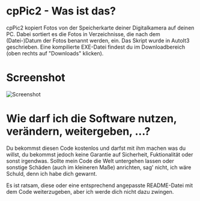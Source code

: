 # cpPic2 - Was ist das?

cpPic2 kopiert Fotos von der Speicherkarte deiner Digitalkamera auf deinen PC. Dabei sortiert es die Fotos in Verzeichnisse, die nach dem (Datei-)Datum der Fotos benannt werden, ein. Das Skript wurde in AutoIt3 geschrieben. Eine kompilierte EXE-Datei findest du im Downloadbereich (oben rechts auf "Downloads" klicken).

# Screenshot

![Screenshot](https://github.com/downloads/2quader/cpPic2/screenshot.png)

# Wie darf ich die Software nutzen, verändern, weitergeben, ...?

Du bekommst diesen Code kostenlos und darfst mit ihm machen was du willst, du bekommst jedoch keine Garantie auf Sicherheit, Fuktionalität oder sonst irgendwas.
Sollte mein Code die Welt untergehen lassen oder sonstige Schäden (auch im kleineren Maße) anrichten, sag' nicht, ich wäre Schuld, denn ich habe dich gewarnt.

Es ist ratsam, diese oder eine entsprechend angepasste README-Datei mit dem Code weiterzugeben, aber ich werde dich nicht dazu zwingen.